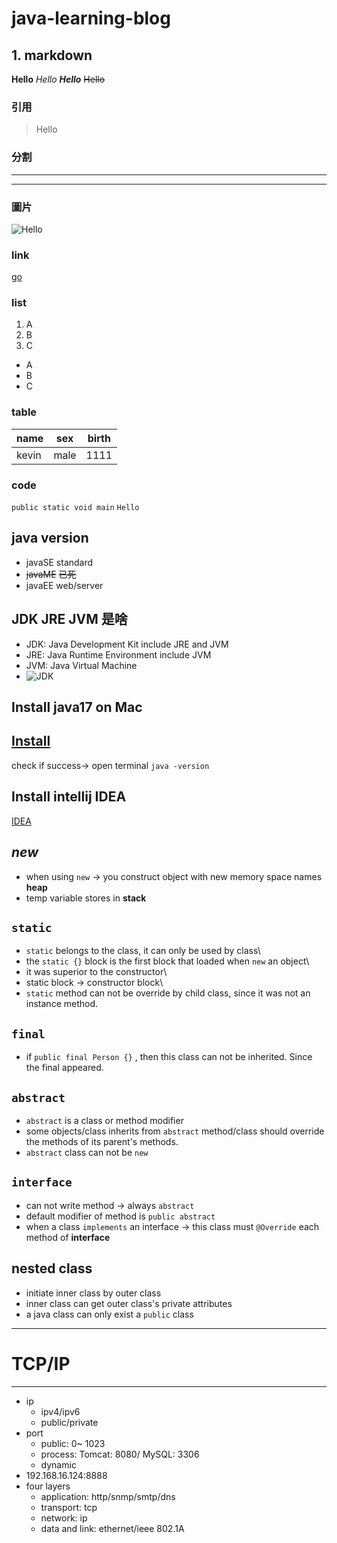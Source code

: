 # java-learning-blog

## 1. markdown
**Hello**
*Hello*
***Hello***
~~Hello~~

### 引用
> Hello

### 分割
---
***

### 圖片
![Hello](https://www.9900news.com/images/vimg/2104/202107130500070.webp)

### link
[go](https://github.com/Shuaigle)

### list
1. A
2. B
3. C
- A
- B
- C

### table
name|sex|birth
--|--|--|
kevin|male|1111

### code
```public static void main```
`Hello`


## java version

- javaSE standard
- ~~javaME~~ ~~已死~~
- javaEE web/server

## JDK JRE JVM 是啥
- JDK: Java Development Kit include JRE and JVM
- JRE: Java Runtime Environment include JVM
- JVM: Java Virtual Machine 
- ![JDK](https://devops.com.vn/wp-content/uploads/2018/07/jdk_jre_jvm.png)

## Install java17 on Mac
[Install](https://www.youtube.com/watch?v=SdKIBGnkhDY)
---
check if success-> open terminal ```java -version```

## Install intellij IDEA
[IDEA](https://www.jetbrains.com/idea/download/#section=mac)

## *new*
- when using `new` -> you construct object with new memory space names **heap**
- temp variable stores in **stack**

## `static`
- `static` belongs to the class, it can only be used by class\
- the `static {}` block is the first block that loaded when `new` an object\
- it was superior to the constructor\
- static block -> constructor block\
- `static` method can not be override by child class, since it was not an instance method.

## `final`
- if `public final Person {}` , then this class can not be inherited. Since the final appeared.

## `abstract`
- `abstract` is a class or method modifier
- some objects/class inherits from `abstract` method/class should override the methods of its parent's methods.
- `abstract` class can not be `new`

## `interface`
- can not write method -> always `abstract`
- default modifier of method is `public abstract`
- when a class `implements` an interface -> this class must `@Override` each method of **interface**

## nested class
- initiate inner class by outer class
- inner class can get outer class's private attributes
- a java class can only exist a `public` class

---
# TCP/IP

---
- ip
  - ipv4/ipv6
  - public/private
- port
  - public: 0~ 1023
  - process: Tomcat: 8080/ MySQL: 3306
  - dynamic
- 192.168.16.124:8888
- four layers
  - application: http/snmp/smtp/dns
  - transport: tcp
  - network: ip
  - data and link: ethernet/ieee 802.1A
  



  








